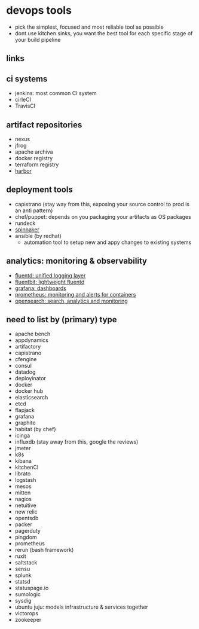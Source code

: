 # devops tools

- pick the simplest, focused and most reliable tool as possible
- dont use kitchen sinks, you want the best tool for each specific stage of your build pipeline

## links

## ci systems

- jenkins: most common CI system
- cirleCI
- TravisCI

## artifact repositories

- nexus
- jfrog
- apache archiva
- docker registry
- terraform registry
- [harbor](https://goharbor.io/)

## deployment tools

- capistrano (stay way from this, exposing your source control to prod is an anti pattern)
- chef/puppet: depends on you packaging your artifacts as OS packages
- rundeck
- [spinnaker](https://spinnaker.io/)
- ansible (by redhat)
  - automation tool to setup new and appy changes to existing systems

## analytics: monitoring & observability

- [fluentd: unified logging layer](https://www.fluentd.org/)
- [fluentbit: lightweight fluentd](https://fluentbit.io/)
- [grafana: dashboards](https://grafana.com/)
- [prometheus: monitoring and alerts for containers](https://prometheus.io/)
- [opensearch: search, analytics and monitoring](https://opensearch.org/)

## need to list by (primary) type

- apache bench
- appdynamics
- artifactory
- capistrano
- cfengine
- consul
- datadog
- deployinator
- docker
- docker hub
- elasticsearch
- etcd
- flapjack
- grafana
- graphite
- habitat (by chef)
- icinga
- influxdb (stay away from this, google the reviews)
- jmeter
- k8s
- kibana
- kitchenCI
- librato
- logstash
- mesos
- mitten
- nagios
- netuitive
- new relic
- opentsdb
- packer
- pagerduty
- pingdom
- prometheus
- rerun (bash framework)
- ruxit
- saltstack
- sensu
- splunk
- statsd
- statuspage.io
- sumologic
- sysdig
- ubuntu juju: models infrastructure & services together
- victorops
- zookeeper
